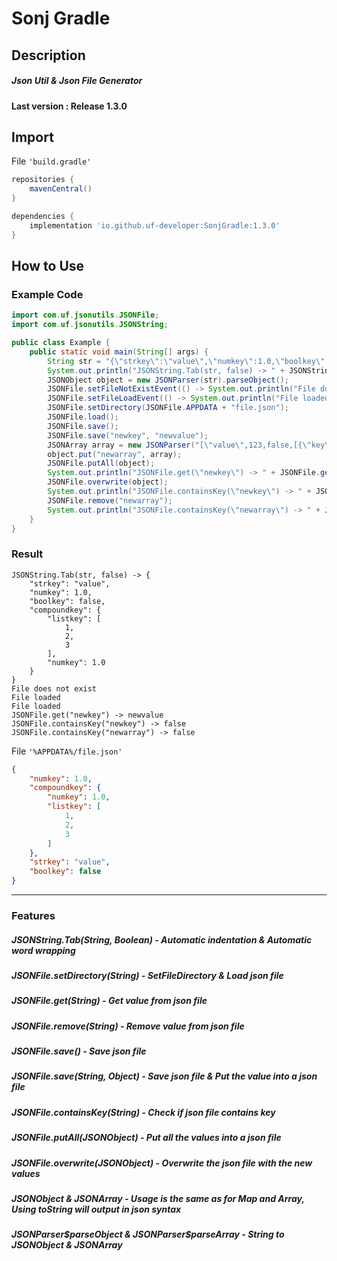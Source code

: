 # Sonj Gradle
## Description
##### Json Util &amp; Json File Generator
#### Last version : Release 1.3.0
## Import
File `'build.gradle'`
```gradle
repositories {
    mavenCentral()
}

dependencies {
    implementation 'io.github.uf-developer:SonjGradle:1.3.0'
}
```
## How to Use
### Example Code
```java
import com.uf.jsonutils.JSONFile;
import com.uf.jsonutils.JSONString;

public class Example {
    public static void main(String[] args) {
        String str = "{\"strkey\":\"value\",\"numkey\":1.0,\"boolkey\":false,\"compoundkey\":{\"listkey\":[1,2,3],\"numkey\":1.0}}";
        System.out.println("JSONString.Tab(str, false) -> " + JSONString.Tab(str, false));
        JSONObject object = new JSONParser(str).parseObject();
        JSONFile.setFileNotExistEvent(() -> System.out.println("File does not exist"));
        JSONFile.setFileLoadEvent(() -> System.out.println("File loaded"));
        JSONFile.setDirectory(JSONFile.APPDATA + "file.json");
        JSONFile.load();
        JSONFile.save();
        JSONFile.save("newkey", "newvalue");
        JSONArray array = new JSONParser("[\"value\",123,false,[{\"key\":\"value\"}]").parseArray();
        object.put("newarray", array);
        JSONFile.putAll(object);
        System.out.println("JSONFile.get(\"newkey\") -> " + JSONFile.get("newkey"));
        JSONFile.overwrite(object);
        System.out.println("JSONFile.containsKey(\"newkey\") -> " + JSONFile.containsKey("newkey"));
        JSONFile.remove("newarray");
        System.out.println("JSONFile.containsKey(\"newarray\") -> " + JSONFile.containsKey("newarray"));
    }
}
```
### Result
```
JSONString.Tab(str, false) -> {
	"strkey": "value",
	"numkey": 1.0,
	"boolkey": false,
	"compoundkey": {
		"listkey": [
			1,
			2,
			3
		],
		"numkey": 1.0
	}
}
File does not exist
File loaded
File loaded
JSONFile.get("newkey") -> newvalue
JSONFile.containsKey("newkey") -> false
JSONFile.containsKey("newarray") -> false
```
File `'%APPDATA%/file.json'`
```json
{
	"numkey": 1.0,
	"compoundkey": {
		"numkey": 1.0,
		"listkey": [
			1,
			2,
			3
		]
	},
	"strkey": "value",
	"boolkey": false
}
```
------------------------------------------------------
### Features
##### JSONString.Tab(String, Boolean) - Automatic indentation & Automatic word wrapping
##### JSONFile.setDirectory(String) - SetFileDirectory & Load json file
##### JSONFile.get(String) - Get value from json file
##### JSONFile.remove(String) - Remove value from json file
##### JSONFile.save() - Save json file
##### JSONFile.save(String, Object) - Save json file & Put the value into a json file
##### JSONFile.containsKey(String) - Check if json file contains key
##### JSONFile.putAll(JSONObject) - Put all the values into a json file
##### JSONFile.overwrite(JSONObject) - Overwrite the json file with the new values
##### JSONObject & JSONArray - Usage is the same as for Map and Array, Using toString will output in json syntax
##### JSONParser$parseObject & JSONParser$parseArray - String to JSONObject & JSONArray
